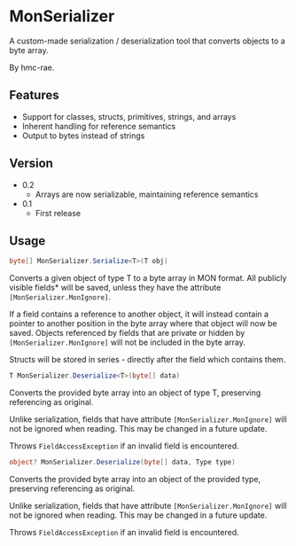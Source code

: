 # MonSerializer
A custom-made serialization / deserialization tool that converts objects to a byte array.

By hmc-rae.

## Features
 - Support for classes, structs, primitives, strings, and arrays
 - Inherent handling for reference semantics
 - Output to bytes instead of strings

## Version
 - 0.2
	- Arrays are now serializable, maintaining reference semantics
 - 0.1 
	- First release

## Usage

``` csharp
byte[] MonSerializer.Serialize<T>(T obj)
```
Converts a given object of type T to a byte array in MON format.
All publicly visible fields\* will be saved, unless they have the attribute `[MonSerializer.MonIgnore]`. 

If a field contains a reference to another object, it will instead contain a pointer to another position in the byte array
where that object will now be saved. Objects referenced by fields that are private or hidden by `[MonSerializer.MonIgnore]` 
will not be included in the byte array.

Structs will be stored in series - directly after the field which contains them.

```csharp
T MonSerializer.Deserialize<T>(byte[] data)
```
Converts the provided byte array into an object of type T, preserving referencing as original.

Unlike serialization, fields that have attribute `[MonSerializer.MonIgnore]` will not be ignored when reading. 
This may be changed in a future update.

Throws `FieldAccessException` if an invalid field is encountered.

```csharp
object? MonSerializer.Deserialize(byte[] data, Type type)
``` 
Converts the provided byte array into an object of the provided type, preserving referencing as original.

Unlike serialization, fields that have attribute `[MonSerializer.MonIgnore]` will not be ignored when reading. 
This may be changed in a future update.

Throws `FieldAccessException` if an invalid field is encountered.